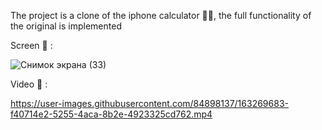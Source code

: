 The project is a clone of the iphone calculator 📱🧮, the full functionality of the original is implemented

Screen 📸 :

![Снимок экрана (33)](https://user-images.githubusercontent.com/84898137/163269638-c9e1a4ad-09f8-40ae-9fe0-cfbdc6f89d7d.png)


Video 🎥 :




https://user-images.githubusercontent.com/84898137/163269683-f40714e2-5255-4aca-8b2e-4923325cd762.mp4

